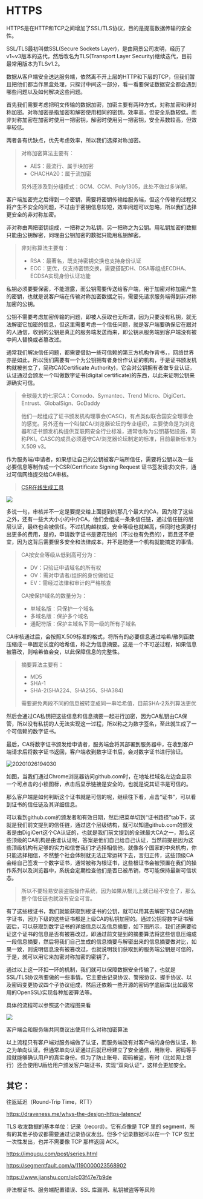 # HTTPS

HTTPS是在HTTP和TCP之间增加了SSL/TLS协议，目的是提高数据传输的安全性。

SSL/TLS最初叫做SSL(Secure Sockets Layer)，是由网景公司发明，经历了v1~v3版本的迭代，然后改名为TLS(Transport Layer Security)继续迭代，目前最常用版本为TLSv1.2。

数据从客户端安全送达服务端，依然离不开上层的HTTP和下层的TCP，但我们暂且把他们都当作黑盒处理，只探讨中间这一部分，看一看要保证数据安全都会遇到哪些问题以及如何解决这些问题。

首先我们需要考虑把明文传输的数据加密，加密主要有两种方式，对称加密和非对称加密。对称加密是指加密和解密使用相同的密钥，效率高，但安全系数较低。而非对称加密在加密时使用一把密钥，解密时使用另一把密钥，安全系数较高，但效率较低。

两者各有优缺点，优先考虑效率，所以我们选择对称加密。

> 对称加密算法主要有：
> 
> - AES：最流行、属于块加密
> - CHACHA20：属于流加密
> 
> 另外还涉及到分组模式：GCM、CCM、Poly1305，此处不做过多详解。

客户端加密完之后得到一个密钥，需要将密钥传输给服务端，但这个传输的过程又将产生不安全的问题，不过由于密钥信息较短，效率问题可以忽略，所以我们选择更安全的非对称加密。

非对称由两把密钥组成，一把称之为私钥，另一把称之为公钥。用私钥加密的数据只能由公钥解密，同理由公钥加密的数据只能用私钥解密。

> 非对称算法主要有：
> 
> - RSA：最著名，既支持密钥交换也支持身份认证
> - ECC：更优，仅支持密钥交换，需要搭配DH、DSA等组成ECDHA、ECDSA实现身份认证功能

私钥必须要要保密，不能泄露，而公钥需要传送给客户端，用于加密对称加密产生的密钥，也就是说客户端在传输对称加密数据之前，需要先请求服务端得到非对称加密的公钥。

公钥不需要考虑加密传输的问题，即被人获取也无所谓，因为只要没有私钥，就无法解密它加密的信息，但这里需要考虑一个信任问题，就是客户端要确保它在跟对的人通信，收到的公钥是真正的服务端发送而来，即公钥从服务端到客户端没有被中间人替换或者篡改过。

通常我们解决信任问题，都需要借助一些可信赖的第三方机构作背书，，网络世界亦是如此，所以我们需要有一个为公钥拥有者身份作认证的机构，于是证书颁发机构就被创立了，简称CA(Certificate Authority)，它会对公钥拥有者做专业认证，认证通过会颁发一个叫做数字证书(digital certificate)的东西，以此来证明公钥来源确实可信。

> 全球最大的七家CA：Comodo、Symantec、Trend Micro、DigiCert、Entrust、GlobalSign、GoDaddy
> 
> 他们一起组成了证书颁发机构理事会(CASC)，有点类似联合国安全理事会的感觉。另外还有一个叫做CA/浏览器论坛的专业组织，主要使命是为浏览器和证书颁发机构提供互联网安全行业标准，通常也称为公钥基础设施，简称PKI。CASC的成员必须遵守CA/浏览器论坛制定的标准，目前最新标准为X.509 v3。

作为服务端/申请者，如果想让自己的公钥被客户端所信任，需要将公钥以及一些必要信息等制作成一个CSR(Certificate Signing Request 证书签发请求)文件，通过可信网络提交给CA审核。

> [CSR在线生成工具](https://myssl.com/csr_create.html)

[![](http://image.iswbm.com/20200724124502.png)](https://iswbm.com/72.html)

多说一句，审核并不一定是要提交给上面提到的那几个最大的CA，因为除了这些之外，还有一些大大小小的中介CA，他们会组成一条条信任链，通过信任链的层层认证，最终也会被信任。不过机构越权威，安全等级也就越高，但同时也需要付出更多的费用，是的，申请数字证书是要花钱的（不过也有免费的），而且还不便宜，因为这背后需要很多安全和法律成本，并不是随便一个机构就能搞定的事情。

> CA按安全等级从低到高可分为：
> 
> - DV：只验证申请域名的所有权
> - OV：需对申请者/组织的身份做验证
> - EV：需经过法律和审计的严格核查
>
> CA按保护域名的数量分为：
> 
> - 单域名版：只保护一个域名
> - 多域名版：保护多个域名
> - 通配符版：保护主域名下同一级的所有子域名

CA审核通过后，会按照X.509标准的格式，将所有的必要信息通过哈希/散列函数压缩成一串固定长度的哈希值，称之为信息摘要。这是一个不可逆过程，如果信息被篡改，则哈希值会变，以此保障信息的完整性。

> 摘要算法主要有：
> - MD5
> - SHA-1
> - SHA-2(SHA224、SHA256、SHA384)
> 
> 需要避免两段不同的信息被转变成同一串哈希值，目前SHA-2系列算法更优

然后会通过CA私钥把这些信息和信息摘要一起进行加密，因为CA私钥由CA保管，所以没有私钥的人无法实现这一过程，所以称之为数字签名，至此就生成了一个可信赖的数字证书。

最后，CA将数字证书颁发给申请者，服务端会将其部署到服务器中，在收到客户端请求后将数字证书返回，客户端收到数字证书后，会对数字证书进行验证。

![20201026194030](http://image.zuoright.com/20201026194030.png)

如图，当我们通过Chrome浏览器访问github.com时，在地址栏域名左边会显示一个可点击的小锁图标，点击后显示链接是安全的，也就是说其证书是可信的。

那么客户端是如何判断这个证书就是可信的呢，继续往下看，点击“证书”，可以看到证书的信任链及其详细信息。

可以看到github.com的颁发者和有效日期，然后把菜单切到“证书路径”tab下，这就是我们前文提到的信任链，通过这个层级结构，就可以知道github.com的颁发者是由DigiCert这个CA认证的，也就是我们前文提到的全球最大CA之一，那么这些顶级的CA机构是由谁认证呢，答案是他们自己给自己认证，当然前提是因为这些顶级机构有足够的实力和信誉我们才选择相信他，就像各个国家的中央机构，你只能选择相信，不然整个社会体制就无法正常运转下去，言归正传，这些顶级CA会给自己签发一个数字证书，通常被称为根证书，这些根证书会被预置在我们的操作系列以及浏览器中，系统会定期检查他们是否已被吊销，尽可能保持最新可信状态。

> 所以不要轻易安装盗版操作系统，因为如果从根儿上就已经不安全了，那么整个信任链也就没有安全可言。

有了这些根证书，我们就能获取到根证书的公钥，就可以用其去解密下级CA的数字证书，因为下级的这些证书都是上级CA的私钥加密的。通过公钥将数字证书解密后，可以获取到数字证书的详细信息以及信息摘要，如下图所示，我们还需要验证这个证书的信息是否有被篡改过，即通过前文提到的摘要算法将这些信息压缩成一段信息摘要，然后将我们自己生成的信息摘要与解密出来的信息摘要做对比，如果一致，则说明信息没有被篡改过，也就说明我们获取到的服务端公钥是可信的，于是，就可以用它来加密对称加密的密钥了。

通过以上这一环扣一环的机制，我们就可以保障数据安全传输了，也就是SSL/TLS协议所要做的一些事情。它主要由记录协议、警报协议、握手协议、以及密码变更协议四个子协议组成，然后还依赖一些开源的密码学底层库(比如最常用的OpenSSL)实现各种加密算法等。

具体的流程可以参照这个流程图来看

![](https://static001.geekbang.org/resource/image/10/7e/10315ffa19492462cadfbdfb3113987e.jpg)

客户端会和服务端共同商议出使用什么对称加密算法

以上流程只有客户端对服务端做了认证，而服务端没有对客户端的身份做认证，称之为单向认证。但通常单向认证通过后就已经建立了安全通信，用账号、密码等手段就能够确认用户的真实身份。但为了防止账号、密码被盗，有时（比如网上银行）还会使用U盾给用户颁发客户端证书，实现“双向认证”，这样会更加安全。


## 其它：

往返延迟（Round-Trip Time，RTT）

https://draveness.me/whys-the-design-https-latency/

TLS 收发数据的基本单位：记录（record）。它有点像是 TCP 里的 segment，所有的其他子协议都需要通过记录协议发出。但多个记录数据可以在一个 TCP 包里一次性发出，也并不需要像 TCP 那样返回 ACK。

https://imququ.com/post/series.html

https://segmentfault.com/a/1190000023568902

https://www.jianshu.com/p/c03f47e7b9de

非法根证书、服务端配置错误、SSL 库漏洞、私钥被盗等等风险